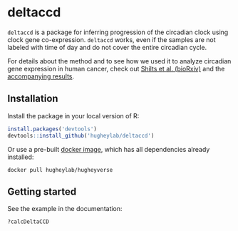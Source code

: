 # deltaccd

`deltaccd` is a package for inferring progression of the circadian clock using clock gene co-expression. `deltaccd` works, even if the samples are not labeled with time of day and do not cover the entire circadian cycle.

For details about the method and to see how we used it to analyze circadian gene expression in human cancer, check out [Shilts et al. (bioRxiv)](https://dx.doi.org/10.1101/130765) and the [accompanying results](https://figshare.com/s/2eaf11e88642418f7e81).

## Installation
Install the package in your local version of R:
```R
install.packages('devtools')
devtools::install_github('hugheylab/deltaccd')
```

Or use a pre-built [docker image](https://hub.docker.com/r/hugheylab/hugheyverse), which has all dependencies already installed:
```
docker pull hugheylab/hugheyverse
```

## Getting started
See the example in the documentation:
```R
?calcDeltaCCD
```
